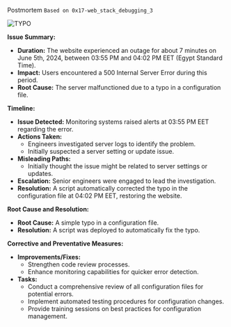 Postmortem
`Based on 0x17-web_stack_debugging_3`

![TYPO](https://i.redd.it/8gwce0j02oa21.jpg)

**Issue Summary:**

- **Duration:** The website experienced an outage for about 7 minutes on June 5th, 2024, between 03:55 PM and 04:02 PM EET (Egypt Standard Time).
- **Impact:** Users encountered a 500 Internal Server Error during this period.
- **Root Cause:** The server malfunctioned due to a typo in a configuration file.

**Timeline:**

- **Issue Detected:** Monitoring systems raised alerts at 03:55 PM EET regarding the error.
- **Actions Taken:**
  - Engineers investigated server logs to identify the problem.
  - Initially suspected a server setting or update issue.
- **Misleading Paths:**
  - Initially thought the issue might be related to server settings or updates.
- **Escalation:** Senior engineers were engaged to lead the investigation.
- **Resolution:** A script automatically corrected the typo in the configuration file at 04:02 PM EET, restoring the website.

**Root Cause and Resolution:**

- **Root Cause:** A simple typo in a configuration file.
- **Resolution:** A script was deployed to automatically fix the typo.

**Corrective and Preventative Measures:**

- **Improvements/Fixes:**
  - Strengthen code review processes.
  - Enhance monitoring capabilities for quicker error detection.
- **Tasks:**
  - Conduct a comprehensive review of all configuration files for potential errors.
  - Implement automated testing procedures for configuration changes.
  - Provide training sessions on best practices for configuration management.
